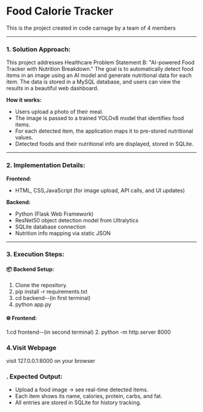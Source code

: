 # Food Calorie Tracker
 This is the project created in code carnage by a team of 4 members
 

---

### 1. Solution Approach:

This project addresses Healthcare Problem Statement B: "AI-powered Food Tracker with Nutrition Breakdown." The goal is to automatically detect food items in an image using an AI model and generate nutritional data for each item. The data is stored in a MySQL database, and users can view the results in a beautiful web dashboard.

**How it works:**
- Users upload a photo of their meal.
- The image is passed to a trained YOLOv8 model that identifies food items.
- For each detected item, the application maps it to pre-stored nutritional values.
- Detected foods and their nutritional info are displayed, stored in SQLite.

---

### 2. Implementation Details:

**Frontend:**
- HTML, CSS,JavaScript (for image upload, API calls, and UI updates)

**Backend:**
- Python (Flask Web Framework)
- ResNet50 object detection model from Ultralytics
- SQLite database connection 
- Nutrition info mapping via static JSON

---

### 3. Execution Steps:

#### 📦 Backend Setup:
1. Clone the repository.
2. pip install -r requirements.txt
3. cd backend--(in first terminal)
4. python app.py
#### 🌐 Frontend:
1.cd frontend--(in second terminal)
2. python -m http.server 8000

### 4.Visit Webpage
visit 127.0.0.1:8000 on your browser

### . Expected Output:
- Upload a food image → see real-time detected items.
- Each item shows its name, calories, protein, carbs, and fat.
- All entries are stored in SQLite for history tracking.
